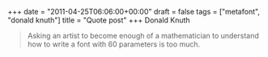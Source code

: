+++
date = "2011-04-25T06:06:00+00:00"
draft = false
tags = ["metafont", "donald knuth"]
title = "Quote post"
+++
Donald Knuth

> Asking an artist to become enough of a mathematician to understand how to write a font with 60 parameters is too much.
